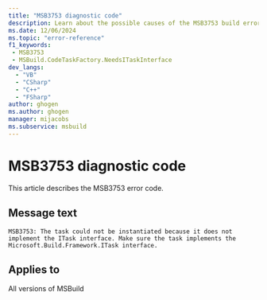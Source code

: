 ```yaml
---
title: "MSB3753 diagnostic code"
description: Learn about the possible causes of the MSB3753 build error, and get troubleshooting tips.
ms.date: 12/06/2024
ms.topic: "error-reference"
f1_keywords:
 - MSB3753
 - MSBuild.CodeTaskFactory.NeedsITaskInterface
dev_langs:
  - "VB"
  - "CSharp"
  - "C++"
  - "FSharp"
author: ghogen
ms.author: ghogen
manager: mijacobs
ms.subservice: msbuild
---
```


# MSB3753 diagnostic code

<!-- :::ErrorDefinitionDescription::: -->
<!-- :::editable-content name="introDescription"::: -->
This article describes the MSB3753 error code.
<!-- :::editable-content-end::: -->

## Message text

`MSB3753: The task could not be instantiated because it does not implement the ITask interface. Make sure the task implements the Microsoft.Build.Framework.ITask interface.`

<!-- :::editable-content name="postOutputDescription"::: -->
<!--
{StrBegin="MSB3753: "}
-->
<!-- :::editable-content-end::: -->
<!-- :::ErrorDefinitionDescription-end::: -->

## Applies to

All versions of MSBuild
